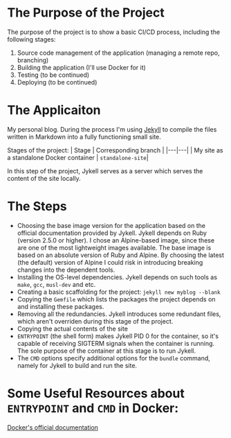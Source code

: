 # The Purpose of the Project

The purpose of the project is to show a basic CI/CD process, including the following stages:

1. Source code management of the application (managing a remote repo, branching)
1. Building the application (I'll use Docker for it)
1. Testing (to be continued)
1. Deploying (to be continued)

# The Applicaiton

My personal blog.
During the process I'm using [Jekyll](https://jekyllrb.com/) to compile the files written in Markdown into a fully functioning small site.

Stages of the project:
| Stage | Corresponding branch |
|---|---|
| My site as a standalone Docker container | `standalone-site`| 

In this step of the project, Jykell serves as a server which serves the content of the site locally.

# The Steps

- Choosing the base image version for the application based on the official documentation provided by Jykell.
Jykell depends on Ruby (version 2.5.0 or higher). I chose an Alpine-based image, since these are one of the most lightweight images available.
The base image is based on an absolute version of Ruby and Alpine. By choosing the latest (the default) version of Alpine I could risk in introducing breaking changes into the dependent tools.
- Installing the OS-level dependencies. Jykell depends on such tools as `make`, `gcc`, `musl-dev` and etc.
- Creating a basic scaffolding for the project: `jekyll new myblog --blank`
- Copying the `Gemfile` which lists the packages the project depends on and installing these packages.
- Removing all the redundancies. Jykell introduces some redundant files, which aren't overriden during this stage of the project.
- Copying the actual contents of the site
- `ENTRYPOINT` (the shell form) makes Jykell PID 0 for the container, so it's capable of receiving SIGTERM signals when the container is running. The sole purpose of the container at this stage is to run Jykell.
- The `CMD` options specify additional options for the `bundle` command, namely for Jykell to build and run the site.

# Some Useful Resources about `ENTRYPOINT` and `CMD` in Docker:

[Docker's official documentation](https://docs.docker.com/engine/reference/builder/#entrypoint)